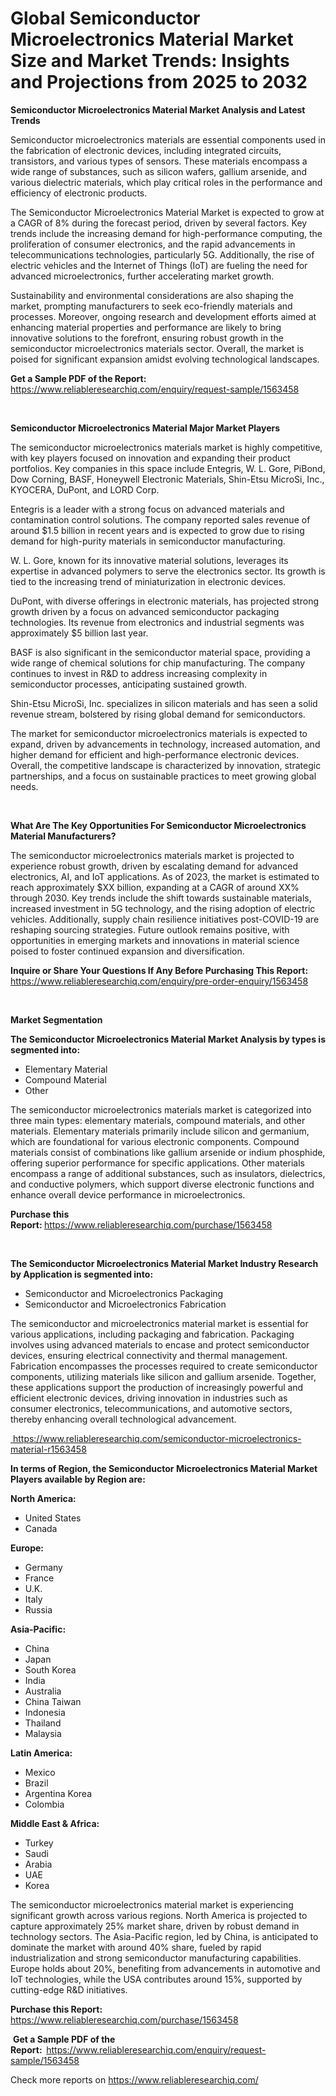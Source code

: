 <p><h1>Global Semiconductor Microelectronics Material Market Size and Market Trends: Insights and Projections from 2025 to 2032</h1></p><p><strong>Semiconductor Microelectronics Material Market Analysis and Latest Trends</strong></p>
<p><p>Semiconductor microelectronics materials are essential components used in the fabrication of electronic devices, including integrated circuits, transistors, and various types of sensors. These materials encompass a wide range of substances, such as silicon wafers, gallium arsenide, and various dielectric materials, which play critical roles in the performance and efficiency of electronic products. </p><p>The Semiconductor Microelectronics Material Market is expected to grow at a CAGR of 8% during the forecast period, driven by several factors. Key trends include the increasing demand for high-performance computing, the proliferation of consumer electronics, and the rapid advancements in telecommunications technologies, particularly 5G. Additionally, the rise of electric vehicles and the Internet of Things (IoT) are fueling the need for advanced microelectronics, further accelerating market growth. </p><p>Sustainability and environmental considerations are also shaping the market, prompting manufacturers to seek eco-friendly materials and processes. Moreover, ongoing research and development efforts aimed at enhancing material properties and performance are likely to bring innovative solutions to the forefront, ensuring robust growth in the semiconductor microelectronics materials sector. Overall, the market is poised for significant expansion amidst evolving technological landscapes.</p></p>
<p><strong>Get a Sample PDF of the Report:&nbsp;</strong> <a href="https://www.reliableresearchiq.com/enquiry/request-sample/1563458?utm_campaign=2196&utm_medium=2&utm_source=Github&utm_content=ia&utm_term=01022025&utm_id=semiconductor-microelectronics-material">https://www.reliableresearchiq.com/enquiry/request-sample/1563458</a></p>
<p>&nbsp;</p>
<p><strong>Semiconductor Microelectronics Material Major Market Players</strong></p>
<p><p>The semiconductor microelectronics materials market is highly competitive, with key players focused on innovation and expanding their product portfolios. Key companies in this space include Entegris, W. L. Gore, PiBond, Dow Corning, BASF, Honeywell Electronic Materials, Shin-Etsu MicroSi, Inc., KYOCERA, DuPont, and LORD Corp.</p><p>Entegris is a leader with a strong focus on advanced materials and contamination control solutions. The company reported sales revenue of around $1.5 billion in recent years and is expected to grow due to rising demand for high-purity materials in semiconductor manufacturing.</p><p>W. L. Gore, known for its innovative material solutions, leverages its expertise in advanced polymers to serve the electronics sector. Its growth is tied to the increasing trend of miniaturization in electronic devices. </p><p>DuPont, with diverse offerings in electronic materials, has projected strong growth driven by a focus on advanced semiconductor packaging technologies. Its revenue from electronics and industrial segments was approximately $5 billion last year.</p><p>BASF is also significant in the semiconductor material space, providing a wide range of chemical solutions for chip manufacturing. The company continues to invest in R&D to address increasing complexity in semiconductor processes, anticipating sustained growth.</p><p>Shin-Etsu MicroSi, Inc. specializes in silicon materials and has seen a solid revenue stream, bolstered by rising global demand for semiconductors. </p><p>The market for semiconductor microelectronics materials is expected to expand, driven by advancements in technology, increased automation, and higher demand for efficient and high-performance electronic devices. Overall, the competitive landscape is characterized by innovation, strategic partnerships, and a focus on sustainable practices to meet growing global needs.</p></p>
<p>&nbsp;</p>
<p><strong>What Are The Key Opportunities For Semiconductor Microelectronics Material Manufacturers?</strong></p>
<p><p>The semiconductor microelectronics materials market is projected to experience robust growth, driven by escalating demand for advanced electronics, AI, and IoT applications. As of 2023, the market is estimated to reach approximately $XX billion, expanding at a CAGR of around XX% through 2030. Key trends include the shift towards sustainable materials, increased investment in 5G technology, and the rising adoption of electric vehicles. Additionally, supply chain resilience initiatives post-COVID-19 are reshaping sourcing strategies. Future outlook remains positive, with opportunities in emerging markets and innovations in material science poised to foster continued expansion and diversification.</p></p>
<p><strong>Inquire or Share Your Questions If Any Before Purchasing This Report:</strong> <a href="https://www.reliableresearchiq.com/enquiry/pre-order-enquiry/1563458?utm_campaign=2196&utm_medium=2&utm_source=Github&utm_content=ia&utm_term=01022025&utm_id=semiconductor-microelectronics-material">https://www.reliableresearchiq.com/enquiry/pre-order-enquiry/1563458</a></p>
<p>&nbsp;</p>
<p><strong>Market Segmentation</strong></p>
<p><strong>The Semiconductor Microelectronics Material Market Analysis by types is segmented into:</strong></p>
<p><ul><li>Elementary Material</li><li>Compound Material</li><li>Other</li></ul></p>
<p><p>The semiconductor microelectronics materials market is categorized into three main types: elementary materials, compound materials, and other materials. Elementary materials primarily include silicon and germanium, which are foundational for various electronic components. Compound materials consist of combinations like gallium arsenide or indium phosphide, offering superior performance for specific applications. Other materials encompass a range of additional substances, such as insulators, dielectrics, and conductive polymers, which support diverse electronic functions and enhance overall device performance in microelectronics.</p></p>
<p><strong>Purchase this Report:&nbsp;</strong><a href="https://www.reliableresearchiq.com/purchase/1563458?utm_campaign=2196&utm_medium=2&utm_source=Github&utm_content=ia&utm_term=01022025&utm_id=semiconductor-microelectronics-material">https://www.reliableresearchiq.com/purchase/1563458</a></p>
<p>&nbsp;</p>
<p><strong>The Semiconductor Microelectronics Material Market Industry Research by Application is segmented into:</strong></p>
<p><ul><li>Semiconductor and Microelectronics Packaging</li><li>Semiconductor and Microelectronics Fabrication</li></ul></p>
<p><p>The semiconductor and microelectronics material market is essential for various applications, including packaging and fabrication. Packaging involves using advanced materials to encase and protect semiconductor devices, ensuring electrical connectivity and thermal management. Fabrication encompasses the processes required to create semiconductor components, utilizing materials like silicon and gallium arsenide. Together, these applications support the production of increasingly powerful and efficient electronic devices, driving innovation in industries such as consumer electronics, telecommunications, and automotive sectors, thereby enhancing overall technological advancement.</p></p>
<p><a href="https://www.reliableresearchiq.com/semiconductor-microelectronics-material-r1563458?utm_campaign=2196&utm_medium=2&utm_source=Github&utm_content=ia&utm_term=01022025&utm_id=semiconductor-microelectronics-material">&nbsp;https://www.reliableresearchiq.com/semiconductor-microelectronics-material-r1563458</a></p>
<p><strong>In terms of Region, the Semiconductor Microelectronics Material Market Players available by Region are:</strong></p>
<p>
    <p> <strong> North America: </strong>
        <ul>
            <li>United States</li>
            <li>Canada</li>
        </ul>
        </p> 
    <p> <strong> Europe: </strong>
        <ul>
            <li>Germany</li>
            <li>France</li>
            <li>U.K.</li>
            <li>Italy</li>
            <li>Russia</li>
        </ul>
        </p> 
    <p> <strong> Asia-Pacific: </strong>
        <ul>
            <li>China</li>
            <li>Japan</li>
            <li>South Korea</li>
            <li>India</li>
            <li>Australia</li>
            <li>China Taiwan</li>
            <li>Indonesia</li>
            <li>Thailand</li>
            <li>Malaysia</li>
        </ul>
        </p> 
    <p> <strong> Latin America: </strong>
        <ul>
            <li>Mexico</li>
            <li>Brazil</li>
            <li>Argentina Korea</li>
            <li>Colombia</li>
        </ul>
        </p> 
    <p> <strong> Middle East & Africa: </strong>
        <ul>
            <li>Turkey</li>
            <li>Saudi</li>
            <li>Arabia</li>
            <li>UAE</li>
            <li>Korea</li>
        </ul>
    </p>
    </p>
<p><p>The semiconductor microelectronics material market is experiencing significant growth across various regions. North America is projected to capture approximately 25% market share, driven by robust demand in technology sectors. The Asia-Pacific region, led by China, is anticipated to dominate the market with around 40% share, fueled by rapid industrialization and strong semiconductor manufacturing capabilities. Europe holds about 20%, benefiting from advancements in automotive and IoT technologies, while the USA contributes around 15%, supported by cutting-edge R&D initiatives.</p></p>
<p><strong>Purchase this Report: </strong><a href="https://www.reliableresearchiq.com/purchase/1563458?utm_campaign=2196&utm_medium=2&utm_source=Github&utm_content=ia&utm_term=01022025&utm_id=semiconductor-microelectronics-material">https://www.reliableresearchiq.com/purchase/1563458</a></p>
<p>&nbsp;<strong>Get a Sample PDF of the Report:&nbsp;&nbsp;</strong><a href="https://www.reliableresearchiq.com/enquiry/request-sample/1563458?utm_campaign=2196&utm_medium=2&utm_source=Github&utm_content=ia&utm_term=01022025&utm_id=semiconductor-microelectronics-material">https://www.reliableresearchiq.com/enquiry/request-sample/1563458</a></p>
<p><strong></strong></p>
<p>Check more reports on <a href="https://www.reliableresearchiq.com/?utm_campaign=2196&utm_medium=2&utm_source=Github&utm_content=ia&utm_term=01022025&utm_id=semiconductor-microelectronics-material">https://www.reliableresearchiq.com/</a></p>